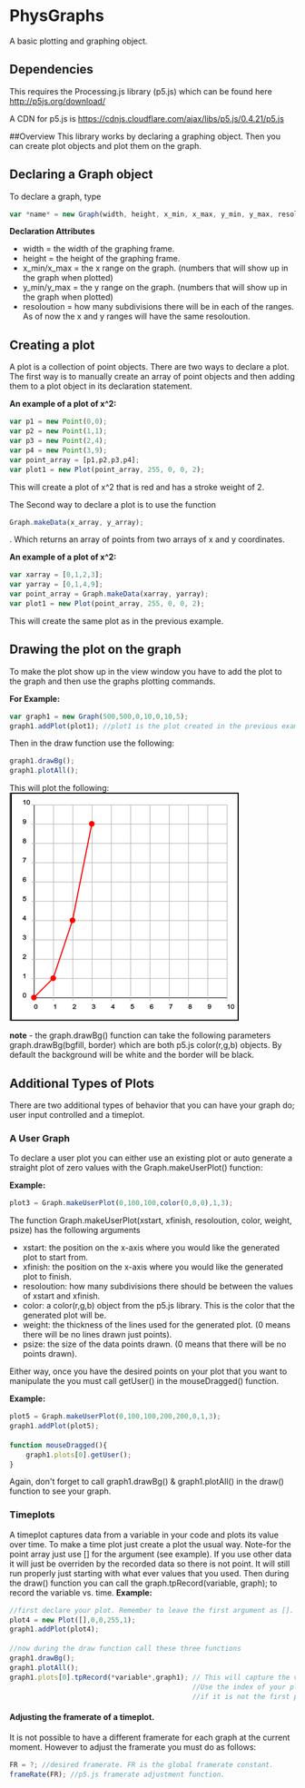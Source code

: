 # PhysGraphs
A basic plotting and graphing object.

## Dependencies
This requires the Processing.js library (p5.js) which can be found here http://p5js.org/download/

A CDN for p5.js is https://cdnjs.cloudflare.com/ajax/libs/p5.js/0.4.21/p5.js

##Overview
This library works by declaring a graphing object. Then you can create plot objects and plot them on the graph.

## Declaring a Graph object
To declare a graph, type 
```javascript
var *name* = new Graph(width, height, x_min, x_max, y_min, y_max, resoloution);
```   

**Declaration Attributes**
+ width = the width of the graphing frame.
+ height = the height of the graphing frame.
+ x_min/x_max = the x range on the graph. (numbers that will show up in the graph when plotted)
+ y_min/y_max = the y range on the graph. (numbers that will show up in the graph when plotted)
+ resoloution = how many subdivisions there will be in each of the ranges. As of now the x and y ranges will have the same resoloution.


## Creating a plot
A plot is a collection of point objects. There are two ways to declare a plot. The first way is to manually create an array of point objects and then adding them to a plot object in its declaration statement.   

**An example of a plot of x^2:**  
```javascript
var p1 = new Point(0,0);  
var p2 = new Point(1,1); 
var p3 = new Point(2,4);
var p4 = new Point(3,9);  
var point_array = [p1,p2,p3,p4];  
var plot1 = new Plot(point_array, 255, 0, 0, 2);
```  
This will create a plot of x^2 that is red and has a stroke weight of 2.

The Second way to declare a plot is to use the function 
```javascript  
Graph.makeData(x_array, y_array);
```
. Which returns an array of points from two arrays of x and y coordinates.

**An example of a plot of x^2:**  
```javascript
var xarray = [0,1,2,3];  
var yarray = [0,1,4,9];
var point_array = Graph.makeData(xarray, yarray);  
var plot1 = new Plot(point_array, 255, 0, 0, 2);
```   
This will create the same plot as in the previous example.

## Drawing the plot on the graph

To make the plot show up in the view window you have to add the plot to the graph and then use the graphs plotting commands.

**For Example:**  
```javascript
var graph1 = new Graph(500,500,0,10,0,10,5);  
graph1.addPlot(plot1); //plot1 is the plot created in the previous example
```  

Then in the draw function use the following:  
```javascript  
graph1.drawBg();  
graph1.plotAll();
```
This will plot the following:  
![alt text](download.png "graph1")

**note** - the graph.drawBg() function can take the following parameters graph.drawBg(bgfill, border) which are both p5.js color(r,g,b) objects. By default the background will be white and the border will be black.

## Additional Types of Plots
There are two additional types of behavior that you can have your graph do; user input controlled and a timeplot.

### A User Graph
To declare a user plot you can either use an existing plot or auto generate a straight plot of zero values with the Graph.makeUserPlot() function:

**Example:**
```javascript
plot3 = Graph.makeUserPlot(0,100,100,color(0,0,0),1,3);
```
The function Graph.makeUserPlot(xstart, xfinish, resoloution, color, weight, psize) has the following arguments
+ xstart: the position on the x-axis where you would like the generated plot to start from.
+ xfinish: the position on the x-axis where you would like the generated plot to finish.
+ resoloution: how many subdivisions there should be between the values of xstart and xfinish.
+ color: a color(r,g,b) object from the p5.js library. This is the color that the generated plot will be.
+ weight: the thickness of the lines used for the generated plot. (0 means there will be no lines drawn just points).
+ psize:  the size of the data points drawn. (0 means that there will be no points drawn).

Either way, once you have the desired points on your plot that you want to manipulate the you must call getUser() in the mouseDragged() function.

**Example:**

```javascript
plot5 = Graph.makeUserPlot(0,100,100,200,200,0,1,3);
graph1.addPlot(plot5);

function mouseDragged(){
	graph1.plots[0].getUser();	
}
```

Again, don't forget to call graph1.drawBg() & graph1.plotAll() in the draw() function to see your graph.

### Timeplots
A timeplot captures data from a variable in your code and plots its value over time. To make a time plot just create a plot the usual way. Note-for the point array just use [] for the argument (see example). If you use other data it will just be overriden by the recorded data so there is not point. It will still run properly just starting with what ever values that you used. Then during the draw() function you can call the graph.tpRecord(variable, graph); to record the variable vs. time.
**Example:**

```javascript
//first declare your plot. Remember to leave the first argument as [].
plot4 = new Plot([],0,0,255,1);
graph1.addPlot(plot4);

//now during the draw function call these three functions
graph1.drawBg();
graph1.plotAll();
graph1.plots[0].tpRecord(*variable*,graph1); // This will capture the variable. 
											 //Use the index of your plot instead of 0 
											 //if it is not the first plot on the graph.
```
#### Adjusting the framerate of a timeplot. 

It is not possible to have a different framerate for each graph at the current moment. However to adjust the framerate you must do as follows:

```javascript
FR = ?; //desired framerate. FR is the global framerate constant.
frameRate(FR); //p5.js framerate adjustment function.
```















